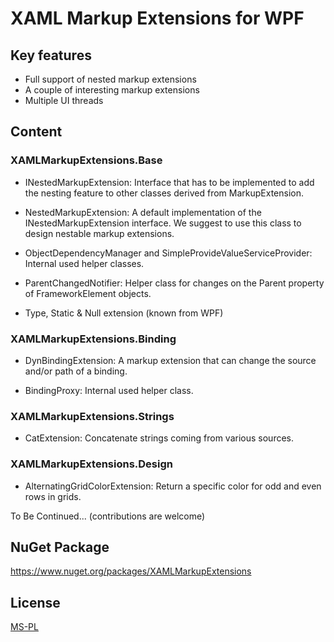 # XAML Markup Extensions for WPF #

## Key features ##

* Full support of nested markup extensions
* A couple of interesting markup extensions
* Multiple UI threads

## Content ##

### XAMLMarkupExtensions.Base ###

* INestedMarkupExtension:
  Interface that has to be implemented to add the nesting feature to other classes derived from MarkupExtension.

* NestedMarkupExtension:
  A default implementation of the INestedMarkupExtension interface. We suggest to use this class to design nestable markup extensions.

* ObjectDependencyManager and SimpleProvideValueServiceProvider:
  Internal used helper classes.

* ParentChangedNotifier:
  Helper class for changes on the Parent property of FrameworkElement objects.
  
* Type, Static & Null extension (known from WPF)

### XAMLMarkupExtensions.Binding ###

* DynBindingExtension:
  A markup extension that can change the source and/or path of a binding.

* BindingProxy:
  Internal used helper class.

### XAMLMarkupExtensions.Strings ###

* CatExtension:
  Concatenate strings coming from various sources.

### XAMLMarkupExtensions.Design ###

* AlternatingGridColorExtension:
  Return a specific color for odd and even rows in grids.

To Be Continued...
(contributions are welcome)

## NuGet Package ##

https://www.nuget.org/packages/XAMLMarkupExtensions

## License ##

[MS-PL](https://github.com/MrCircuit/XAMLMarkupExtensions/blob/master/LICENSE)

